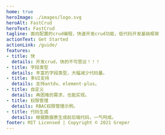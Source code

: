 ```yaml
---
home: true
heroImage: ./images/logo.svg
heroAlt: FastCrud
heroText: FastCrud
tagline: 面向配置的crud编程，快速开发crud功能，低代码开发基础框架
actionText: Get Started
actionLink: /guide/
features:
- title: 快
  details: 开发crud，快的不可思议！！！
- title: 字段类型
  details: 丰富的字段类型，大幅减少代码量。
- title: 多UI支持
  details: 支持antdv、element-plus。
- title: 自定义
  details: 再困难的需求，也能实现。
- title: 权限管理
  details: RBAC权限管理示例。
- title: 代码生成
  details: 根据数据表生成前后端代码，一气呵成。 
footer: MIT Licensed | Copyright © 2021 Greper
---
```

